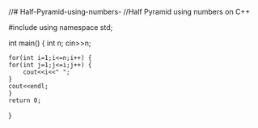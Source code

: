 //# Half-Pyramid-using-numbers-
//Half Pyramid using numbers on C++

#include <iostream>
using namespace std;

int main() {
    int n;
    cin>>n;
    
	for(int i=1;i<=n;i++) {
	for(int j=1;j<=i;j++) {
	    cout<<i<<" ";
	}
	cout<<endl;
	}
	return 0;
}
